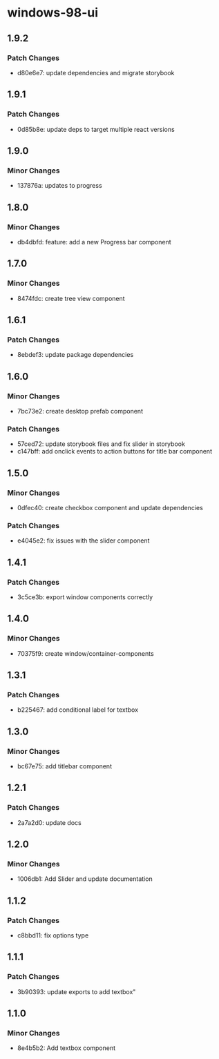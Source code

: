 # windows-98-ui

## 1.9.2

### Patch Changes

- d80e6e7: update dependencies and migrate storybook

## 1.9.1

### Patch Changes

- 0d85b8e: update deps to target multiple react versions

## 1.9.0

### Minor Changes

- 137876a: updates to progress

## 1.8.0

### Minor Changes

- db4dbfd: feature: add a new Progress bar component

## 1.7.0

### Minor Changes

- 8474fdc: create tree view component

## 1.6.1

### Patch Changes

- 8ebdef3: update package dependencies

## 1.6.0

### Minor Changes

- 7bc73e2: create desktop prefab component

### Patch Changes

- 57ced72: update storybook files and fix slider in storybook
- c147bff: add onclick events to action buttons for title bar component

## 1.5.0

### Minor Changes

- 0dfec40: create checkbox component and update dependencies

### Patch Changes

- e4045e2: fix issues with the slider component

## 1.4.1

### Patch Changes

- 3c5ce3b: export window components correctly

## 1.4.0

### Minor Changes

- 70375f9: create window/container-components

## 1.3.1

### Patch Changes

- b225467: add conditional label for textbox

## 1.3.0

### Minor Changes

- bc67e75: add titlebar component

## 1.2.1

### Patch Changes

- 2a7a2d0: update docs

## 1.2.0

### Minor Changes

- 1006db1: Add Slider and update documentation

## 1.1.2

### Patch Changes

- c8bbd11: fix options type

## 1.1.1

### Patch Changes

- 3b90393: update exports to add textbox"

## 1.1.0

### Minor Changes

- 8e4b5b2: Add textbox component
